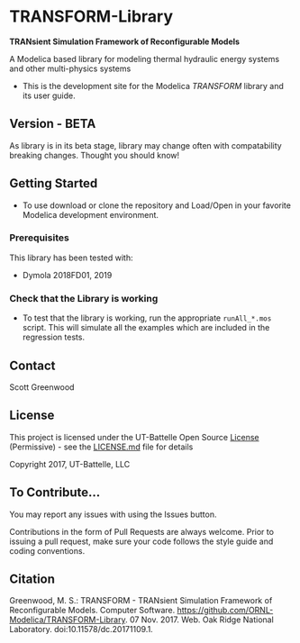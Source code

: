 # TRANSFORM-Library
__TRANsient Simulation Framework of Reconfigurable Models__

A Modelica based library for modeling thermal hydraulic energy systems and other multi-physics systems

- This is the development site for the Modelica _TRANSFORM_ library and its user guide.

## Version - BETA

As library is in its beta stage, library may change often with compatability breaking changes. Thought you should know!

## Getting Started

- To use download or clone the repository and Load/Open in your favorite Modelica development environment.

### Prerequisites

This library has been tested with:

- Dymola 2018FD01, 2019

### Check that the Library is working

- To test that the library is working, run the appropriate `runAll_*.mos` script. This will simulate all the examples which are included in the regression tests.

## Contact

Scott Greenwood

## License

This project is licensed under the UT-Battelle Open Source [License](LICENSE.md) (Permissive) - see the [LICENSE.md](LICENSE.md) file for details

Copyright 2017, UT-Battelle, LLC

## To Contribute...
You may report any issues with using the Issues button.

Contributions in the form of Pull Requests are always welcome.
Prior to issuing a pull request, make sure your code follows the style guide and coding conventions.

## Citation
Greenwood, M. S.: TRANSFORM - TRANsient Simulation Framework of Reconfigurable Models. Computer Software. https://github.com/ORNL-Modelica/TRANSFORM-Library. 07 Nov. 2017. Web. Oak Ridge National Laboratory. doi:10.11578/dc.20171109.1.